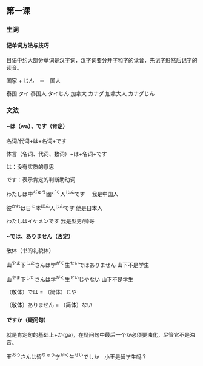 ## 第一课
### 生词
#### 记单词方法与技巧
日语中约大部分单词是汉字词，汉字词要分开字和字的读音，先记字形然后记字的读音。

国家 + じん　＝　国人

泰国   タイ       泰国人   タイじん
加拿大 カナダ     加拿大人 カナダじん

### 文法
#### ~は（wa）、です（肯定）

名词/代词+は+名词+です

体言（名词、代词、数词）+は+名词+です

は：没有实质的意思

です：表示肯定的判断助动词

わたしは中<sup>ぢゅう</sup>國<sup>ごく</sup>人<sup>じん</sup>です　 我是中国人

彼<sup>かれ</sup>は日<sup>に</sup>本<sup>ほん</sup>人<sup>じん</sup>です  他是日本人

わたしはイケメンです 我是型男/帅哥

#### ~では、ありません（否定）
敬体（书的礼貌体）

山<sup>やま</sup>下<sup>した</sup>さんは学<sup>がく</sup>生<sup>せい</sup>ではありません  山下不是学生

山<sup>やま</sup>下<sup>した</sup>さんは学<sup>がく</sup>生<sup>せい</sup>じやない  山下不是学生

（敬体）では = （简体）じや

（敬体）ありません = （简体）ない

#### ですか（疑问句）
就是肯定句的基础上+か(ga)，在疑问句中最后一个か必须要浊化，尽管它不是浊音。

王<sup>おう</sup>さんは留<sup>りゅう</sup>学<sup>がく</sup>生<sup>せい</sup>でしか　小王是留学生吗？






